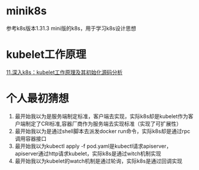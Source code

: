 # minik8s
参考k8s版本1.31.3
mini版的k8s，用于学习k8s设计思想

# kubelet工作原理
[11.深入k8s：kubelet工作原理及其初始化源码分析](https://cloud.tencent.com/developer/article/1701500)

# 个人最初猜想
1. 最开始我以为是服务端制定标准，客户端去实现，实际k8s却是kubelet作为客户端制定了CRI标准,容器厂商作为服务端去实现标准（实现了可扩展性）
2. 最开始我以为是通过shell脚本去派发docker run命令，实际k8s却是通过rpc调用容器接口
3. 最开始我以为kubectl apply -f pod.yaml是kubectl请求apiserver，apiserver通过http请求kubelet，实际k8s是通过witch机制实现
4. 最开始我以为kubelet的watch机制是通过轮询，实际k8s是通过回调实现
